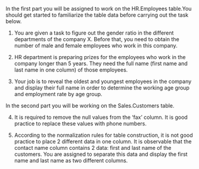 In the first part you will be assigned to work on the HR.Employees table.You should get started to familiarize the table data before carrying out the task below.

  1. You are given a task to figure out the gender ratio in the different departments of the company X. Before that, you need to obtain the number of male and  female employees who work in this company. 

  2. HR department is preparing prizes for the employees who work in the company longer than 5 years. They need the full name (first name and last name in one column) of those employees.


  3. Your job is to reveal the oldest and youngest employees in the company and display their full name in order to determine the working age group and employment rate by age group. 


In the second part you will be working on the Sales.Customers table.

  4. It is required to remove the null values from the ‘fax’ column. It is good practice to replace these values with phone numbers.


  5. According to the normalization rules for table construction, it is not good practice to place 2 different data in one column. It is observable that the contact        name column contains 2 data: first and last name of the customers. You are assigned to separate this data and display the first name and last name as two different columns.
